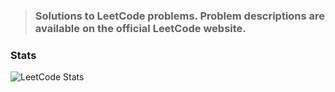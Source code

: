 > ### Solutions to LeetCode problems. Problem descriptions are available on the official LeetCode website.

### Stats

![LeetCode Stats](https://leetcard.jacoblin.cool/EveIsSim)
